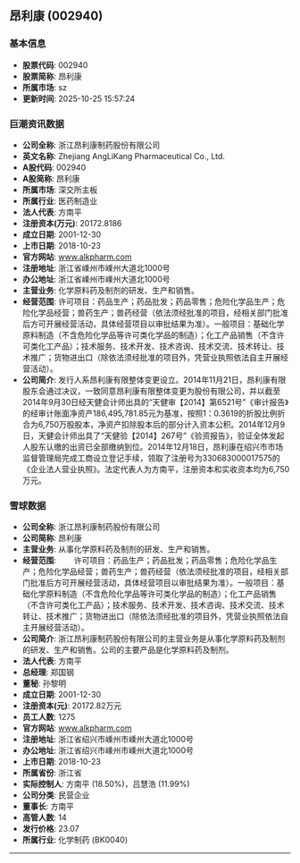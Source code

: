 ## 昂利康 (002940)

### 基本信息

- **股票代码**: 002940
- **股票简称**: 昂利康
- **所属市场**: sz
- **更新时间**: 2025-10-25 15:57:24

### 巨潮资讯数据

- **公司全称**: 浙江昂利康制药股份有限公司
- **英文名称**: Zhejiang AngLiKang Pharmaceutical Co., Ltd.
- **A股代码**: 002940
- **A股简称**: 昂利康
- **所属市场**: 深交所主板
- **所属行业**: 医药制造业
- **法人代表**: 方南平
- **注册资本(万元)**: 20172.8186
- **成立日期**: 2001-12-30
- **上市日期**: 2018-10-23
- **官方网站**: www.alkpharm.com
- **注册地址**: 浙江省嵊州市嵊州大道北1000号
- **办公地址**: 浙江省嵊州市嵊州大道北1000号
- **主营业务**: 化学原料药及制剂的研发、生产和销售。
- **经营范围**: 许可项目：药品生产；药品批发；药品零售；危险化学品生产；危险化学品经营；兽药生产；兽药经营（依法须经批准的项目，经相关部门批准后方可开展经营活动，具体经营项目以审批结果为准）。一般项目：基础化学原料制造（不含危险化学品等许可类化学品的制造）；化工产品销售（不含许可类化工产品）；技术服务、技术开发、技术咨询、技术交流、技术转让、技术推广；货物进出口（除依法须经批准的项目外，凭营业执照依法自主开展经营活动）。
- **公司简介**: 发行人系昂利康有限整体变更设立。2014年11月21日，昂利康有限股东会通过决议，一致同意昂利康有限整体变更为股份有限公司，并以截至2014年9月30日经天健会计师出具的“天健审【2014】第6521号”《审计报告》的经审计账面净资产186,495,781.85元为基准，按照1：0.3619的折股比例折合为6,750万股股本，净资产扣除股本后的部分计入资本公积。2014年12月9日，天健会计师出具了“天健验【2014】267号”《验资报告》，验证全体发起人股东认缴的出资已全部缴纳到位。2014年12月18日，昂利康在绍兴市市场监督管理局完成工商设立登记手续，领取了注册号为330683000017575的《企业法人营业执照》。法定代表人为方南平，注册资本和实收资本均为6,750万元。

### 雪球数据

- **公司全称**: 浙江昂利康制药股份有限公司
- **公司简称**: 昂利康
- **主营业务**: 从事化学原料药及制剂的研发、生产和销售。
- **经营范围**: 　　许可项目：药品生产；药品批发；药品零售；危险化学品生产；危险化学品经营；兽药生产；兽药经营（依法须经批准的项目，经相关部门批准后方可开展经营活动，具体经营项目以审批结果为准）。一般项目：基础化学原料制造（不含危险化学品等许可类化学品的制造）；化工产品销售（不含许可类化工产品）；技术服务、技术开发、技术咨询、技术交流、技术转让、技术推广；货物进出口（除依法须经批准的项目外，凭营业执照依法自主开展经营活动）。
- **公司简介**: 浙江昂利康制药股份有限公司的主营业务是从事化学原料药及制剂的研发、生产和销售。公司的主要产品是化学原料药及制剂。
- **法人代表**: 方南平
- **总经理**: 郑国钢
- **董秘**: 孙黎明
- **成立日期**: 2001-12-30
- **注册资本(元)**: 20172.82万元
- **员工人数**: 1275
- **官方网站**: www.alkpharm.com
- **注册地址**: 浙江省绍兴市嵊州市嵊州大道北1000号
- **办公地址**: 浙江省绍兴市嵊州市嵊州大道北1000号
- **上市日期**: 2018-10-23
- **所属省份**: 浙江省
- **实际控制人**: 方南平 (18.50%)，吕慧浩 (11.99%)
- **公司分类**: 民营企业
- **董事长**: 方南平
- **高管人数**: 14
- **发行价格**: 23.07
- **所属行业**: 化学制药 (BK0040)

---